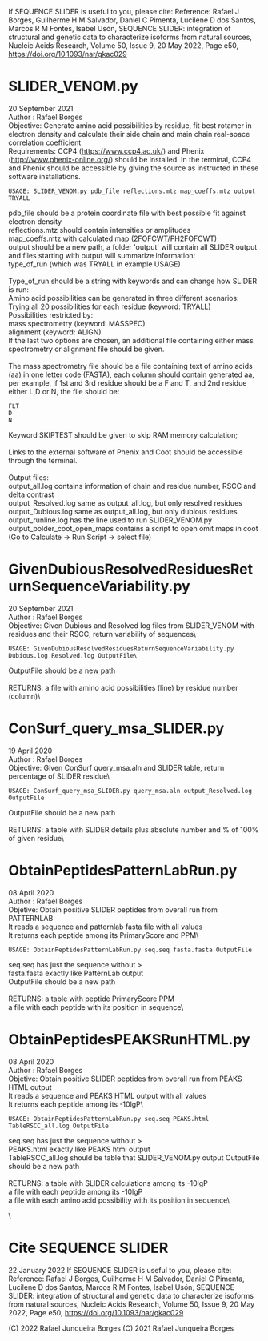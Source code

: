 If SEQUENCE SLIDER is useful to you, please cite:
Reference: Rafael J Borges, Guilherme H M Salvador, Daniel C Pimenta, Lucilene D dos Santos, Marcos R M Fontes, Isabel Usón, SEQUENCE SLIDER: integration of structural and genetic data to characterize isoforms from natural sources, Nucleic Acids Research, Volume 50, Issue 9, 20 May 2022, Page e50, https://doi.org/10.1093/nar/gkac029

# SLIDER_VENOM.py

20 September 2021\
Author : Rafael Borges\
Objective: Generate amino acid possibilities by residue, fit best rotamer in electron density and calculate their side chain and main chain real-space correlation coefficient\
Requirements: CCP4 (https://www.ccp4.ac.uk/) and Phenix (http://www.phenix-online.org/) should be installed. In the terminal, CCP4 and Phenix should be accessible by giving the source as instructed in these software installations.
```
USAGE: SLIDER_VENOM.py pdb_file reflections.mtz map_coeffs.mtz output TRYALL
```
pdb_file should be a protein coordinate file with best possible fit against electron density\
reflections.mtz should contain intensities or amplitudes\
map_coeffs.mtz with calculated map (2FOFCWT/PH2FOFCWT)\
output should be a new path, a folder 'output' will contain all SLIDER output and files starting with output will summarize information:\
type_of_run (which was TRYALL in example USAGE)\
\
Type_of_run should be a string with keywords and can change how SLIDER is run:\
Amino acid possibilities can be generated in three different scenarios:\
Trying all 20 possibilities for each residue (keyword: TRYALL)\
Possibilities restricted by:\
 mass spectrometry (keyword: MASSPEC)\
 alignment (keyword: ALIGN)\
If the last two options are chosen, an additional file containing either mass spectrometry or alignment file should be given.\
\
The mass spectrometry file should be a file containing text of amino acids (aa) in one letter code (FASTA), each column should contain generated aa, per example, if 1st and 3rd residue should be a F and T, and 2nd residue either L,D or N, the file should be:

```
FLT
D
N
```

Keyword SKIPTEST should be given to skip RAM memory calculation;\
\
Links to the external software of Phenix and Coot should be accessible through the terminal.\
\
Output files:\
output_all.log contains information of chain and residue number, RSCC and delta contrast\
output_Resolved.log same as output_all.log, but only resolved residues\
output_Dubious.log  same as output_all.log, but only dubious residues\
output_runline.log has the line used to run SLIDER_VENOM.py\
output_polder_coot_open_maps contains a script to open omit maps in coot (Go to Calculate -> Run Script -> select file)




# GivenDubiousResolvedResiduesReturnSequenceVariability.py

20 September 2021\
Author : Rafael Borges\
Objective: Given Dubious and Resolved log files from SLIDER_VENOM with residues and their RSCC, return variability of sequences\
```
USAGE: GivenDubiousResolvedResiduesReturnSequenceVariability.py Dubious.log Resolved.log OutputFile\
```
OutputFile should be a new path\
\
RETURNS: a file with amino acid possibilities (line) by residue number (column)\




# ConSurf_query_msa_SLIDER.py

19 April 2020\
Author : Rafael Borges\
Objective: Given ConSurf query_msa.aln and SLIDER table, return percentage of SLIDER residue\
```
USAGE: ConSurf_query_msa_SLIDER.py query_msa.aln output_Resolved.log OutputFile
```
OutputFile should be a new path\
\
RETURNS: a table with SLIDER details plus absolute number and % of 100% of given residue\




# ObtainPeptidesPatternLabRun.py

08 April 2020\
Author : Rafael Borges\
Objetive: Obtain positive SLIDER peptides from overall run from PATTERNLAB\
It reads a sequence and patternlab fasta file with all values\
It returns each peptide among its PrimaryScore and PPM\
```
USAGE: ObtainPeptidesPatternLabRun.py seq.seq fasta.fasta OutputFile
```
seq.seq has just the sequence without >\
fasta.fasta exactly like PatternLab output\
OutputFile should be a new path\
\
RETURNS: a table with peptide PrimaryScore PPM\
         a file with each peptide with its position in sequence\





# ObtainPeptidesPEAKSRunHTML.py

08 April 2020\
Author : Rafael Borges\
Objetive: Obtain positive SLIDER peptides from overall run from PEAKS HTML output\
It reads a sequence and PEAKS HTML output with all values\
It returns each peptide among its -10lgP\
```
USAGE: ObtainPeptidesPatternLabRun.py seq.seq PEAKS.html TableRSCC_all.log OutputFile
```
seq.seq has just the sequence without >\
PEAKS.html exactly like PEAKS html output\
TableRSCC_all.log should be table that SLIDER_VENOM.py output 
OutputFile should be a new path\
\
RETURNS: a table with SLIDER calculations among its -10lgP\
         a file with each peptide among its -10lgP\
         a file with each amino acid possibility with its position in sequence\
         
\

# Cite SEQUENCE SLIDER
22 January 2022
If SEQUENCE SLIDER is useful to you, please cite:
Reference: Rafael J Borges, Guilherme H M Salvador, Daniel C Pimenta, Lucilene D dos Santos, Marcos R M Fontes, Isabel Usón, SEQUENCE SLIDER: integration of structural and genetic data to characterize isoforms from natural sources, Nucleic Acids Research, Volume 50, Issue 9, 20 May 2022, Page e50, https://doi.org/10.1093/nar/gkac029

(C) 2022 Rafael Junqueira Borges 
(C) 2021 Rafael Junqueira Borges 
